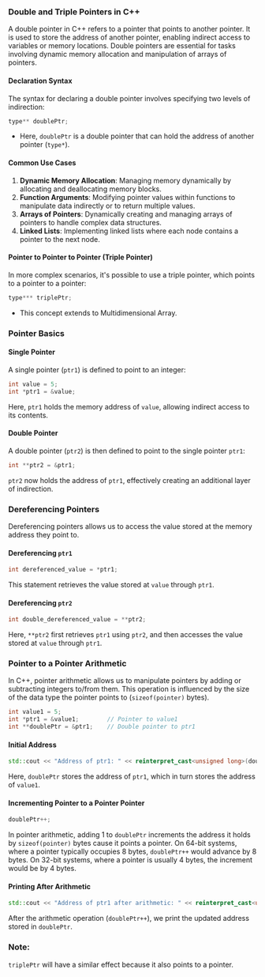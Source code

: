 ### Double and Triple Pointers in C++

A double pointer in C++ refers to a pointer that points to another pointer. It is used to store the address of another pointer, enabling indirect access to variables or memory locations. Double pointers are essential for tasks involving dynamic memory allocation and manipulation of arrays of pointers.

#### Declaration Syntax

The syntax for declaring a double pointer involves specifying two levels of indirection:

```cpp
type** doublePtr;
```

- Here, `doublePtr` is a double pointer that can hold the address of another pointer (`type*`).

#### Common Use Cases

1. **Dynamic Memory Allocation**: Managing memory dynamically by allocating and deallocating memory blocks.
2. **Function Arguments**: Modifying pointer values within functions to manipulate data indirectly or to return multiple values.
3. **Arrays of Pointers**: Dynamically creating and managing arrays of pointers to handle complex data structures.
4. **Linked Lists**: Implementing linked lists where each node contains a pointer to the next node.

#### Pointer to Pointer to Pointer (Triple Pointer)

In more complex scenarios, it's possible to use a triple pointer, which points to a pointer to a pointer:

```cpp
type*** triplePtr;
```

- This concept extends to Multidimensional Array.

### Pointer Basics

#### Single Pointer

A single pointer (`ptr1`) is defined to point to an integer:

```cpp
int value = 5;
int *ptr1 = &value;
```

Here, `ptr1` holds the memory address of `value`, allowing indirect access to its contents.

#### Double Pointer

A double pointer (`ptr2`) is then defined to point to the single pointer `ptr1`:

```cpp
int **ptr2 = &ptr1;
```

`ptr2` now holds the address of `ptr1`, effectively creating an additional layer of indirection.

### Dereferencing Pointers

Dereferencing pointers allows us to access the value stored at the memory address they point to.

#### Dereferencing `ptr1`

```cpp
int dereferenced_value = *ptr1;
```

This statement retrieves the value stored at `value` through `ptr1`.

#### Dereferencing `ptr2`

```cpp
int double_dereferenced_value = **ptr2;
```

Here, `**ptr2` first retrieves `ptr1` using `ptr2`, and then accesses the value stored at `value` through `ptr1`.

### Pointer to a Pointer Arithmetic

In C++, pointer arithmetic allows us to manipulate pointers by adding or subtracting integers to/from them. This operation is influenced by the size of the data type the pointer points to (`sizeof(pointer)` bytes).

```cpp
int value1 = 5;
int *ptr1 = &value1;        // Pointer to value1
int **doublePtr = &ptr1;    // Double pointer to ptr1
```

#### Initial Address

```cpp
std::cout << "Address of ptr1: " << reinterpret_cast<unsigned long>(doublePtr) << std::endl;
```

Here, `doublePtr` stores the address of `ptr1`, which in turn stores the address of `value1`.

#### Incrementing Pointer to a Pointer Pointer

```cpp
doublePtr++;
```

In pointer arithmetic, adding 1 to `doublePtr` increments the address it holds by `sizeof(pointer)` bytes cause it points a pointer. On 64-bit systems, where a pointer typically occupies 8 bytes, `doublePtr++` would advance by 8 bytes. On 32-bit systems, where a pointer is usually 4 bytes, the increment would be by 4 bytes.

#### Printing After Arithmetic

```cpp
std::cout << "Address of ptr1 after arithmetic: " << reinterpret_cast<unsigned long>(doublePtr) << std::endl;
```

After the arithmetic operation (`doublePtr++`), we print the updated address stored in `doublePtr`.

### **Note**:

`triplePtr` will have a similar effect because it also points to a pointer.
